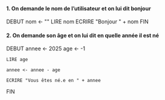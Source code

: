 #### 1. On demande le nom de l’utilisateur et on lui dit bonjour

DEBUT
	nom <- ""
	LIRE nom
	ECRIRE "Bonjour " + nom
FIN

#### 2. On demande son âge et on lui dit en quelle année il est né

DEBUT
	annee <- 2025
	age <- -1

	LIRE age

	annee <- annee - age

	ECRIRE "Vous êtes né.e en " + annee
FIN
